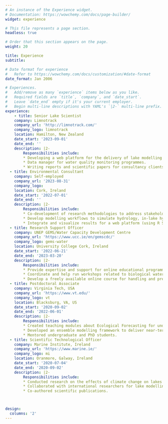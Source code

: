 ```yaml
---
# An instance of the Experience widget.
# Documentation: https://wowchemy.com/docs/page-builder/
widget: experience

# This file represents a page section.
headless: true

# Order that this section appears on the page.
weight: 20

title: Experience
subtitle:

# Date format for experience
#   Refer to https://wowchemy.com/docs/customization/#date-format
date_format: Jan 2006

# Experiences.
#   Add/remove as many `experience` items below as you like.
#   Required fields are `title`, `company`, and `date_start`.
#   Leave `date_end` empty if it's your current employer.
#   Begin multi-line descriptions with YAML's `|2-` multi-line prefix.
experience:
    - title: Senior Lake Scientist
    company: Limnotrack
    company_url: 'http://limnotrack.com/'
    company_logo: limnotrack
    location: Hamilton, New Zealand
    date_start: '2023-09-01'
    date_end: ''
    description: |2-
        Responsibilities include:
        * Developing a web platform for the delivery of lake modelling services.
        * Data manager for water quality monitoring programmes.
        * Writing reports and scientific papers for consultancy clients.
  - title: Environmental Consultant
    company: Self-employed
    company_url: '2023-08-31'
    company_logo: 
    location: Cork, Ireland
    date_start: '2022-07-01'
    date_end: ''
    description: |2-
        Responsibilities include:
        * Co-development of research methodologies to address stakeholder management needs.
        * Develop modelling workflows to simulate hydrology, in-lake hydrodynamics, and biogeochemistry.
        * Integrate and visualize results for a web platform (using R Shiny applications) for delivery to stakeholders which include local, regional, and national government bodies.
  - title: Research Support Officer
    company: UNEP GEMS/Water Capacity Development Centre
    company_url: 'https://www.ucc.ie/en/gemscdc/'
    company_logo: gems-water
    location: University College Cork, Ireland
    date_start: '2022-06-21'
    date_end: '2023-03-20'
    description: |2-
        Responsibilities include:
        * Provide expertise and support for online educational programmes in Freshwater Quality Monitoring.
        * Coordinate and help run workshops related to biological water quality monitoring.
        * Develop a freely available online course for handling and presenting water quality data.
  - title: Postdoctoral Associate
    company: Virginia Tech, USA
    company_url: 'https://www.vt.edu/'
    company_logo: vt
    location: Blacksburg, VA, US
    date_start: '2020-09-02'
    date_end: '2022-06-01'
    description: |2-
        Responsibilities include:
        * Created teaching modules about Ecological Forecasting for undergraduate students.
        * Developed an ensemble modelling framework to deliver near-term iterative water quality forecasts.
        * Mentored undergraduate and PhD students.
  - title: Scientific Technological Officer
    company: Marine Institute, Ireland
    company_url: 'https://www.marine.ie/'
    company_logo: mi
    location: Oranmore, Galway, Ireland
    date_start: '2020-07-04'
    date_end: '2020-09-02'
    description: |2-
        Responsibilities include:
        * Conducted research on the effects of climate change on lakes and reservoirs globally.
        * Collaborated with international researchers for lake modelling work.
        * Co-authored scientific publications.



design:
  columns: '2'
---
```

